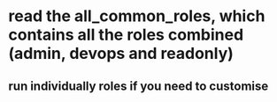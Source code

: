 # read the all_common_roles, which contains all the roles combined (admin, devops and readonly)

## run individually roles if you need to customise
